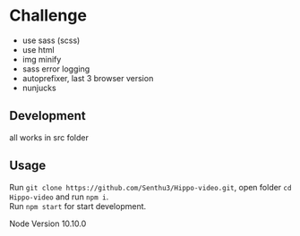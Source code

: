 # Challenge
* use sass (scss)
* use html
* img minify
* sass error logging
* autoprefixer, last 3 browser version
* nunjucks

## Development
all works in src folder

## Usage
Run `git clone https://github.com/Senthu3/Hippo-video.git`, open folder `cd Hippo-video` and run `npm i`.<br>
Run `npm start` for start development.

Node Version 10.10.0
